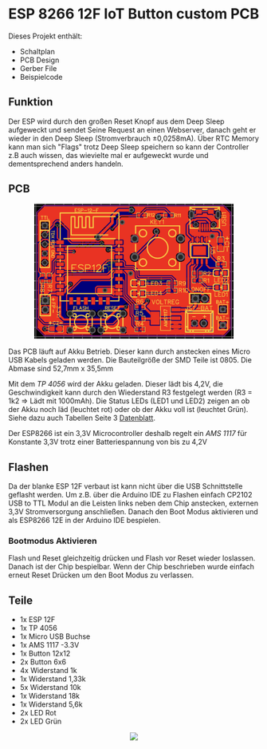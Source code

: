 # ESP 8266 12F IoT Button custom PCB

Dieses Projekt enthält:
- Schaltplan
- PCB Design
- Gerber File 
- Beispielcode 

## Funktion
Der ESP wird durch den großen Reset Knopf aus dem Deep Sleep aufgeweckt und sendet Seine Request an einen Webserver, danach geht er wieder in den Deep Sleep (Stromverbrauch ±0,0258mA). Über RTC Memory kann man sich "Flags" trotz Deep Sleep speichern so kann der Controller z.B auch wissen, das wievielte mal er aufgeweckt wurde und dementsprechend anders handeln.

## PCB

<p align="center">
<img src="pcbDesing.png" width="400">
</p>

Das PCB läuft auf Akku Betrieb. Dieser kann durch anstecken eines Micro USB Kabels geladen werden. Die Bauteilgröße der SMD Teile ist 0805. 
	Die Abmase sind 52,7mm x 35,5mm

Mit dem *TP 4056* wird der Akku geladen. Dieser lädt bis 4,2V, die Geschwindigkeit kann durch den Wiederstand R3 festgelegt werden (R3 = 1k2 => Lädt mit 1000mAh).
Die Status LEDs (LED1 und LED2) zeigen an ob der Akku noch läd (leuchtet rot) oder ob der Akku voll ist (leuchtet Grün).
Siehe dazu auch Tabellen Seite 3 [Datenblatt](https://dlnmh9ip6v2uc.cloudfront.net/datasheets/Prototyping/TP4056.pdf).

Der ESP8266 ist ein 3,3V Microcontroller deshalb regelt ein *AMS 1117* für Konstante 3,3V trotz einer Batteriespannung von bis zu 4,2V

## Flashen
Da der blanke ESP 12F verbaut ist kann nicht über die USB Schnittstelle geflasht werden. Um z.B. über die Arduino IDE zu Flashen einfach CP2102 USB to TTL Modul an die Leisten links neben dem Chip anstecken, externen 3,3V Stromversorgung anschließen. Danach den Boot Modus aktivieren und als ESP8266 12E in der Arduino IDE bespielen.

### Bootmodus Aktivieren
Flash und Reset gleichzeitig drücken und Flash vor Reset wieder loslassen. Danach ist der Chip bespielbar. Wenn der Chip beschrieben wurde einfach erneut Reset Drücken um den Boot Modus zu verlassen.

## Teile
- 1x ESP 12F
- 1x TP 4056
- 1x Micro USB Buchse
- 1x AMS 1117 -3.3V
- 1x Button 12x12
- 2x Button 6x6
- 4x Widerstand 1k
- 1x Widerstand 1,33k
- 5x Widerstand 10k
- 1x Widerstand 18k
- 1x Widerstand 5,6k 
- 2x LED Rot
- 2x LED Grün

<p align="center">
<img src="pcbAssembl.png" width="400">
</p>
